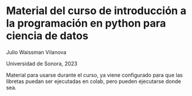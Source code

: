 # Material del curso de introducción a la programación en python para ciencia de datos

Julio Waissman Vilanova

Universidad de Sonora, 2023

Material para usarse durante el curso, ya viene configurado para que las libretas puedan ser ejecutadas en colab, pero pueden ejecutarse donde sea.



